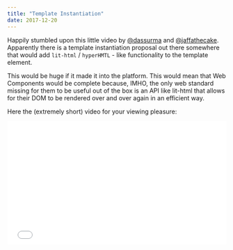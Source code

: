 ```yaml
---
title: "Template Instantiation"
date: 2017-12-20
---
```


Happily stumbled upon this little video by [@dassurma](https://twitter.com/dassurma) and [@jaffathecake](https://twitter.com/jaffathecake). Apparently there is a template instantiation proposal out there somewhere that would add `lit-html` / `hyperHMTL` - like functionality to the template element. 

This would be huge if it made it into the platform. This would mean that Web Components would be complete because, IMHO, the only web standard missing for them to be useful out of the box is an API like lit-html that allows for their DOM to be rendered over and over again in an efficient way.

Here the (extremely short) video for your viewing pleasure:

<div style="position: relative; padding-bottom: 56.25%; padding-top: 0; height: 0; overflow: hidden;">
  <iframe src="//www.youtube.com/embed/tx0BtNO3gmk" style="position: absolute; top: 0; left: 0; width: 100%; height: 100%;" allowfullscreen frameborder="0"></iframe>
</div>